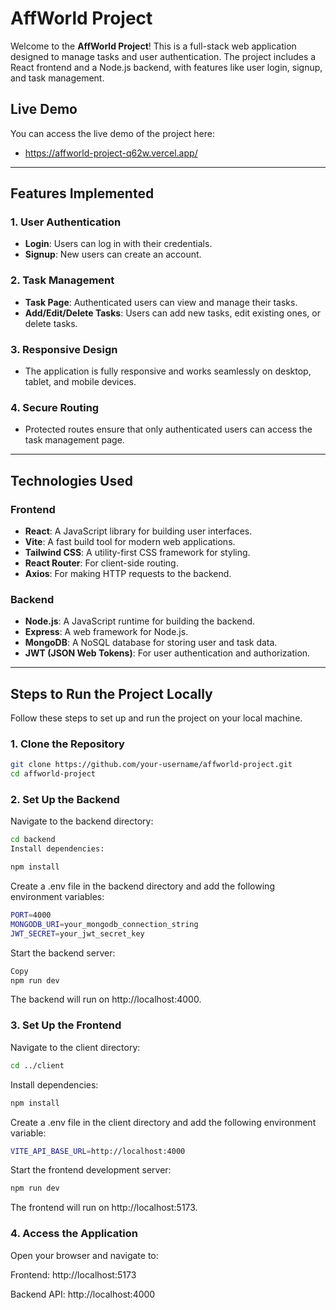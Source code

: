 # **AffWorld Project**

Welcome to the **AffWorld Project**! This is a full-stack web application designed to manage tasks and user authentication. The project includes a React frontend and a Node.js backend, with features like user login, signup, and task management.

## **Live Demo**

You can access the live demo of the project here:
- https://affworld-project-q62w.vercel.app/

---

## **Features Implemented**

### **1. User Authentication**
- **Login**: Users can log in with their credentials.
- **Signup**: New users can create an account.

### **2. Task Management**
- **Task Page**: Authenticated users can view and manage their tasks.
- **Add/Edit/Delete Tasks**: Users can add new tasks, edit existing ones, or delete tasks.

### **3. Responsive Design**
- The application is fully responsive and works seamlessly on desktop, tablet, and mobile devices.

### **4. Secure Routing**
- Protected routes ensure that only authenticated users can access the task management page.

---

## **Technologies Used**

### **Frontend**
- **React**: A JavaScript library for building user interfaces.
- **Vite**: A fast build tool for modern web applications.
- **Tailwind CSS**: A utility-first CSS framework for styling.
- **React Router**: For client-side routing.
- **Axios**: For making HTTP requests to the backend.

### **Backend**
- **Node.js**: A JavaScript runtime for building the backend.
- **Express**: A web framework for Node.js.
- **MongoDB**: A NoSQL database for storing user and task data.
- **JWT (JSON Web Tokens)**: For user authentication and authorization.

---

## **Steps to Run the Project Locally**

Follow these steps to set up and run the project on your local machine.

### **1. Clone the Repository**

```bash
git clone https://github.com/your-username/affworld-project.git
cd affworld-project

```

### **2. Set Up the Backend**
Navigate to the backend directory:

```bash
cd backend
Install dependencies:
```

```bash
npm install
```

Create a .env file in the backend directory and add the following environment variables:

```bash
PORT=4000
MONGODB_URI=your_mongodb_connection_string
JWT_SECRET=your_jwt_secret_key
```
Start the backend server:

```bash
Copy
npm run dev
```
The backend will run on http://localhost:4000.

### **3. Set Up the Frontend**
Navigate to the client directory:

```bash
cd ../client
```
Install dependencies:

```bash
npm install
```
Create a .env file in the client directory and add the following environment variable:


```bash
VITE_API_BASE_URL=http://localhost:4000
```
Start the frontend development server:

```bash
npm run dev
```
The frontend will run on http://localhost:5173.

### **4. Access the Application**
Open your browser and navigate to:

Frontend: http://localhost:5173

Backend API: http://localhost:4000
